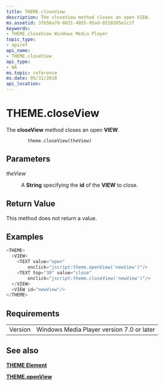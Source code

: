 ```yaml
---
title: THEME.closeView
description: The closeView method closes an open VIEW.
ms.assetid: 37b56a7d-8031-4055-95ad-0510105e1c1f
keywords:
- THEME.closeView Windows Media Player
topic_type:
- apiref
api_name:
- THEME.closeView
api_type:
- NA
ms.topic: reference
ms.date: 05/31/2018
api_location: 
---
```


# THEME.closeView

The **closeView** method closes an open **VIEW**.

``` syntax
        theme.closeView(theView)
```

## Parameters

<dl> <dt>

<span id="theView"></span><span id="theview"></span><span id="THEVIEW"></span>*theView*
</dt> <dd>

A **String** specifying the **id** of the **VIEW** to close.

</dd> </dl>

## Return Value

This method does not return a value.

## Examples


```C++
<THEME>
  <VIEW>
    <TEXT value="open" 
        onclick="jscript:theme.openView('newView')"/>
    <TEXT top="30" value="close"
        onclick="jscript:theme.closeView('newView')"/>
  </VIEW>
  <VIEW id="newView"/>
</THEME>
```



## Requirements



|                    |                                                      |
|--------------------|------------------------------------------------------|
| Version<br/> | Windows Media Player version 7.0 or later<br/> |



## See also

<dl> <dt>

[**THEME Element**](theme-element.md)
</dt> <dt>

[**THEME.openView**](theme-openview.md)
</dt> </dl>

 

 





